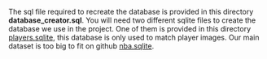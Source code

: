 The sql file required to recreate the database is provided in this directory <b>database_creator.sql</b>. You will need two different sqlite files to create the database we use in the project. One of them is provided in this directory [players.sqlite](https://www.kaggle.com/datasets/szymonjwiak/nba-active-players-data-images?select=players.csv), this database is only used to match player images. Our main dataset is too big to fit on github [nba.sqlite](https://www.kaggle.com/datasets/wyattowalsh/basketball).